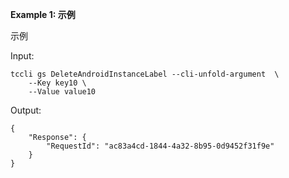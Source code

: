 **Example 1: 示例**

示例

Input: 

```
tccli gs DeleteAndroidInstanceLabel --cli-unfold-argument  \
    --Key key10 \
    --Value value10
```

Output: 
```
{
    "Response": {
        "RequestId": "ac83a4cd-1844-4a32-8b95-0d9452f31f9e"
    }
}
```

